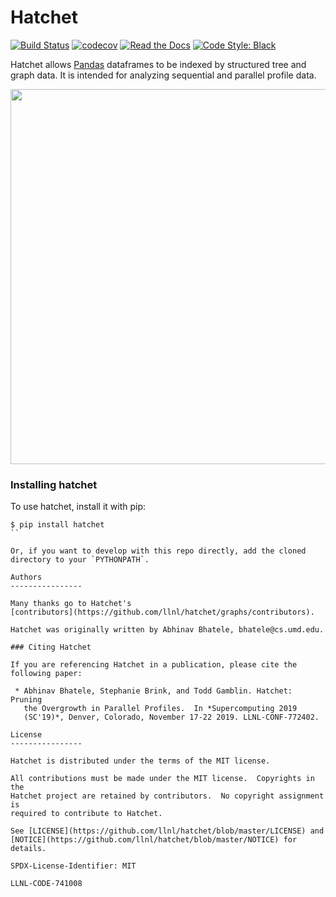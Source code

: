 Hatchet
=======

[![Build Status](https://travis-ci.com/LLNL/hatchet.svg?branch=master)](https://travis-ci.com/LLNL/hatchet)
[![codecov](https://codecov.io/gh/LLNL/hatchet/branch/master/graph/badge.svg)](https://codecov.io/gh/LLNL/hatchet)
[![Read the Docs](http://readthedocs.org/projects/hatchet/badge/?version=latest)](http://hatchet.readthedocs.io)
[![Code Style: Black](https://img.shields.io/badge/code%20style-black-000000.svg)](https://github.com/psf/black)

Hatchet allows [Pandas](https://pandas.pydata.org/) dataframes to be
indexed by structured tree and graph data.  It is intended for analyzing
sequential and parallel profile data.

<p align="center">
  <img src="https://raw.githubusercontent.com/LLNL/hatchet/master/screenshot.png" width=600>
</p>

### Installing hatchet

To use hatchet, install it with pip:

```
$ pip install hatchet
``

Or, if you want to develop with this repo directly, add the cloned
directory to your `PYTHONPATH`.

Authors
----------------

Many thanks go to Hatchet's
[contributors](https://github.com/llnl/hatchet/graphs/contributors).

Hatchet was originally written by Abhinav Bhatele, bhatele@cs.umd.edu.

### Citing Hatchet

If you are referencing Hatchet in a publication, please cite the
following paper:

 * Abhinav Bhatele, Stephanie Brink, and Todd Gamblin. Hatchet: Pruning
   the Overgrowth in Parallel Profiles.  In *Supercomputing 2019
   (SC'19)*, Denver, Colorado, November 17-22 2019. LLNL-CONF-772402.

License
----------------

Hatchet is distributed under the terms of the MIT license.

All contributions must be made under the MIT license.  Copyrights in the
Hatchet project are retained by contributors.  No copyright assignment is
required to contribute to Hatchet.

See [LICENSE](https://github.com/llnl/hatchet/blob/master/LICENSE) and
[NOTICE](https://github.com/llnl/hatchet/blob/master/NOTICE) for details.

SPDX-License-Identifier: MIT

LLNL-CODE-741008
